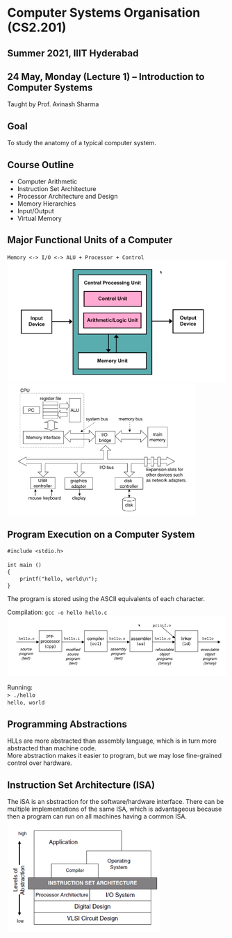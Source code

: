 # Computer Systems Organisation (CS2.201)
## Summer 2021, IIIT Hyderabad
## 24 May, Monday (Lecture 1) – Introduction to Computer Systems

Taught by Prof. Avinash Sharma

## Goal
To study the anatomy of a typical computer system.

## Course Outline
* Computer Arithmetic
* Instruction Set Architecture
* Processor Architecture and Design
* Memory Hierarchies
* Input/Output
* Virtual Memory

## Major Functional Units of a Computer
`Memory <-> I/O <-> ALU + Processor + Control`  
![The von Neumann Model](vonNeumann.png)  
![Typical Hardware Organisation](hardwareOrg.png)  

## Program Execution on a Computer System
```
#include <stdio.h>

int main ()
{
    printf("hello, world\n");
}
```
The program is stored using the ASCII equivalents of each character.  

Compilation: `gcc -o hello hello.c`  
![Compilation](compilation.png)  

Running:  
`> ./hello`  
`hello, world`  

## Programming Abstractions
HLLs are more abstracted than assembly language, which is in turn more abstracted than machine code.  
More abstraction makes it easier to program, but we may lose fine-grained control over hardware.  

## Instruction Set Architecture (ISA)
The iSA is an sbstraction for the software/hardware interface. There can be multiple implementations of the same ISA, which is advantageous because then a program can run on all machines having a common ISA.  
![ISA abstraction](ISA.png)
